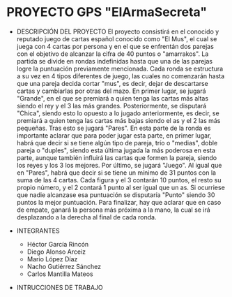 # PROYECTO GPS "ElArmaSecreta"

- DESCRIPCIÓN DEL PROYECTO
  El proyecto consistirá en el conocido y reputado juego de cartas español conocido como "El Mus", el cual se juega con 4 cartas por persona y en el que se enfrentán dos parejas con el objetivo de alcanzar la cifra de 40 puntos o "amarrakos". La partida se divide en rondas indefinidas hasta que una de las parejas logre la puntuación previamente mencionada. Cada ronda se estructura a su vez en 4 tipos diferentes de juego, las cuales no comenzarán hasta que una pareja decida cortar "mus", es decir, dejar de descartarse cartas y cambiarlas por otras del mazo. En primer lugar, se jugará "Grande", en el que se premiará a quien tenga las cartas más altas siendo el rey y el 3 las más grandes. Posteriormente, se disputará "Chica", siendo esto lo opuesto a lo jugado anteriormente, es decir, se premiará a quien tenga las cartas más bajas siendo el as y el 2 las más pequeñas. Tras esto se jugará "Pares". En esta parte de la ronda es importante aclarar que para poder jugar esta parte, en primer lugar, habrá que decir si se tiene algún tipo de pareja, trío o "medias", doble pareja o "duples", siendo esta última jugada la más poderosa en esta parte, aunque también influirá las cartas que formen la pareja, siendo los reyes y los 3 los mejores. Por último, se jugará "Juego". Al igual que en "Pares", habrá que decir si se tiene un mínimo de 31 puntos con la suma de las 4 cartas. Cada figura y el 3 contarán 10 puntos, el resto su propio número, y el 2 contará 1 punto al ser igual que un as. Si ocurriese que nadie alcanzase esa puntuación se disputaría "Punto" siendo 30 puntos la mejor puntuación. Para finalizar, hay que aclarar que en caso de empate, ganará la persona más próxima a la mano, la cual se irá desplazando a la derecha al final de cada ronda.

  
- INTEGRANTES
  - Héctor García Rincón
  - Diego Alonso Arceiz
  - Mario López Díaz
  - Nacho Gutiérrez Sánchez
  - Carlos Mantilla Mateos
    
- INTRUCCIONES DE TRABAJO
